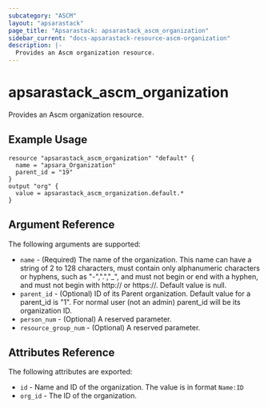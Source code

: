 ```yaml
---
subcategory: "ASCM"
layout: "apsarastack"
page_title: "Apsarastack: apsarastack_ascm_organization"
sidebar_current: "docs-apsarastack-resource-ascm-organization"
description: |-
  Provides an Ascm organization resource.
---
```


# apsarastack\_ascm_organization

Provides an Ascm organization resource.

## Example Usage

```
resource "apsarastack_ascm_organization" "default" {
  name = "apsara_Organization"
  parent_id = "19"
}
output "org" {
  value = apsarastack_ascm_organization.default.*
}
```
## Argument Reference

The following arguments are supported:

* `name` - (Required) The name of the organization. This name can have a string of 2 to 128 characters, must contain only alphanumeric characters or hyphens, such as "-",".","_", and must not begin or end with a hyphen, and must not begin with http:// or https://. Default value is null.
* `parent_id` - (Optional) ID of its Parent organization. Default value for a parent_id is "1". For normal user (not an admin) parent_id will be its organization ID.
* `person_num` - (Optional) A reserved parameter.
* `resource_group_num` - (Optional) A reserved parameter.

## Attributes Reference

The following attributes are exported:

* `id` - Name and ID of the organization. The value is in format `Name:ID`
* `org_id` - The ID of the organization.
